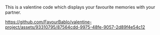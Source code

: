 This is a valentine code which displays your favourite memories with your partner.




https://github.com/FavourBablo/valentine-project/assets/93310795/87564cdd-9975-48fe-9057-2d89f4e54c12

